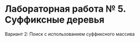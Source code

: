 # Лабораторная работа № 5. Суффиксные деревья

Вариант 2: Поиск с использованием суффиксного массива

